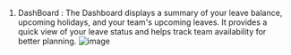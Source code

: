 1. DashBoard : The Dashboard displays a summary of your leave balance, upcoming holidays, and your team's upcoming leaves. It provides a quick view of your leave status and helps track team availability for better planning.
![image](https://github.com/user-attachments/assets/bba2845c-e00f-4096-b4a2-995a34de12ef)
